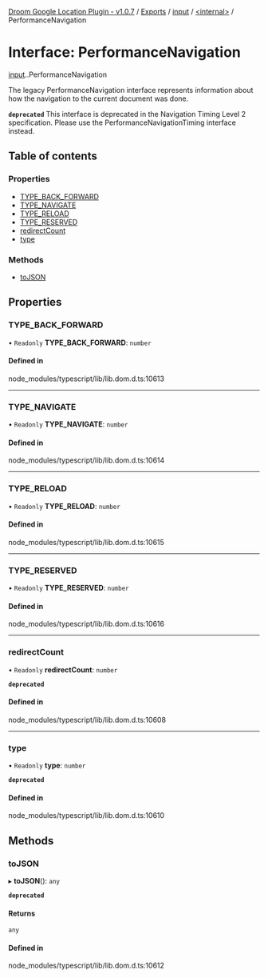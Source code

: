 [Droom Google Location Plugin - v1.0.7](../README.md) / [Exports](../modules.md) / [input](../modules/input.md) / [<internal\>](../modules/input._internal_.md) / PerformanceNavigation

# Interface: PerformanceNavigation

[input](../modules/input.md).[<internal>](../modules/input._internal_.md).PerformanceNavigation

The legacy PerformanceNavigation interface represents information about how the navigation to the current document was done.

**`deprecated`** This interface is deprecated in the Navigation Timing Level 2 specification. Please use the PerformanceNavigationTiming interface instead.

## Table of contents

### Properties

- [TYPE\_BACK\_FORWARD](input._internal_.PerformanceNavigation.md#type_back_forward)
- [TYPE\_NAVIGATE](input._internal_.PerformanceNavigation.md#type_navigate)
- [TYPE\_RELOAD](input._internal_.PerformanceNavigation.md#type_reload)
- [TYPE\_RESERVED](input._internal_.PerformanceNavigation.md#type_reserved)
- [redirectCount](input._internal_.PerformanceNavigation.md#redirectcount)
- [type](input._internal_.PerformanceNavigation.md#type)

### Methods

- [toJSON](input._internal_.PerformanceNavigation.md#tojson)

## Properties

### TYPE\_BACK\_FORWARD

• `Readonly` **TYPE\_BACK\_FORWARD**: `number`

#### Defined in

node_modules/typescript/lib/lib.dom.d.ts:10613

___

### TYPE\_NAVIGATE

• `Readonly` **TYPE\_NAVIGATE**: `number`

#### Defined in

node_modules/typescript/lib/lib.dom.d.ts:10614

___

### TYPE\_RELOAD

• `Readonly` **TYPE\_RELOAD**: `number`

#### Defined in

node_modules/typescript/lib/lib.dom.d.ts:10615

___

### TYPE\_RESERVED

• `Readonly` **TYPE\_RESERVED**: `number`

#### Defined in

node_modules/typescript/lib/lib.dom.d.ts:10616

___

### redirectCount

• `Readonly` **redirectCount**: `number`

**`deprecated`**

#### Defined in

node_modules/typescript/lib/lib.dom.d.ts:10608

___

### type

• `Readonly` **type**: `number`

**`deprecated`**

#### Defined in

node_modules/typescript/lib/lib.dom.d.ts:10610

## Methods

### toJSON

▸ **toJSON**(): `any`

**`deprecated`**

#### Returns

`any`

#### Defined in

node_modules/typescript/lib/lib.dom.d.ts:10612
